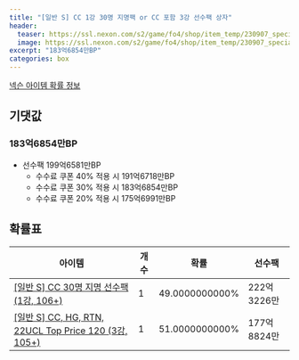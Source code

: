 ```yaml
---
title: "[일반 S] CC 1강 30명 지명팩 or CC 포함 3강 선수팩 상자"
header:
  teaser: https://ssl.nexon.com/s2/game/fo4/shop/item_temp/230907_special_b9244v59dhjj15/201704214_s.png
  image: https://ssl.nexon.com/s2/game/fo4/shop/item_temp/230907_special_b9244v59dhjj15/201704214_s.png
excerpt: "183억6854만BP"
categories: box
---
```

[넥슨 아이템 확률 정보](http://iteminfo.nexon.com/probability/fo4?sn=7460)

## 기댓값
### 183억6854만BP
- 선수팩 199억6581만BP
  - 수수료 쿠폰 40% 적용 시 191억6718만BP
  - 수수료 쿠폰 30% 적용 시 183억6854만BP
  - 수수료 쿠폰 20% 적용 시 175억6991만BP


## 확률표

|아이템|개수|확률|선수팩|
|---|---|---|---|
|[[일반 S] CC 30명 지명 선수팩 (1강, 106+)](/player/7404)|1|49.0000000000%|222억3226만|
|[[일반 S] CC, HG, RTN, 22UCL Top Price 120 (3강, 105+)](/player/7405)|1|51.0000000000%|177억8824만|
